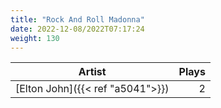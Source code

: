 ```yaml
---
title: "Rock And Roll Madonna"
date: 2022-12-08/2022T07:17:24
weight: 130
---
```




 Artist | Plays 
----- | -----:
[Elton John]({{< ref "a5041">}}) | 2
